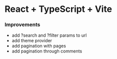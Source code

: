 # React + TypeScript + Vite

### Improvements
- add ?search and ?filter params to url
- add theme provider
- add pagination with pages
- add pagination through comments